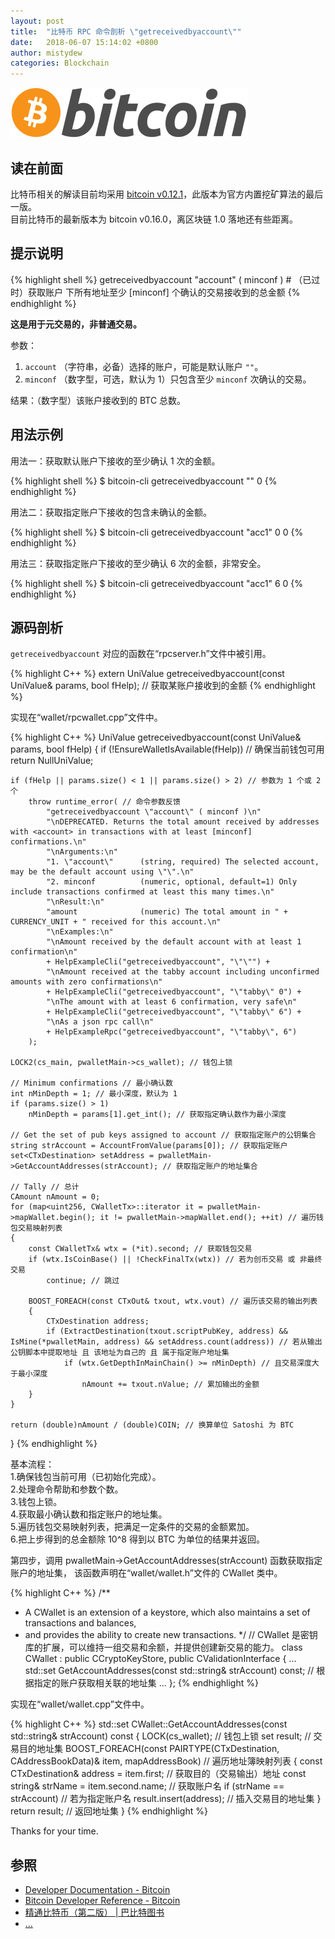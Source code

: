 ```yaml
---
layout: post
title:  "比特币 RPC 命令剖析 \"getreceivedbyaccount\""
date:   2018-06-07 15:14:02 +0800
author: mistydew
categories: Blockchain
---
```

![bitcoin](/images/20180504/bitcoin.svg)

## 读在前面
比特币相关的解读目前均采用 [bitcoin v0.12.1](https://github.com/bitcoin/bitcoin/tree/v0.12.1)，此版本为官方内置挖矿算法的最后一版。<br>
目前比特币的最新版本为 bitcoin v0.16.0，离区块链 1.0 落地还有些距离。

## 提示说明

{% highlight shell %}
getreceivedbyaccount "account" ( minconf ) # （已过时）获取账户 <account> 下所有地址至少 [minconf] 个确认的交易接收到的总金额
{% endhighlight %}

**这是用于元交易的，非普通交易。**

参数：<br>
1. `account` （字符串，必备）选择的账户，可能是默认账户 `""`。<br>
2. `minconf` （数字型，可选，默认为 1）只包含至少 `minconf` 次确认的交易。

结果：（数字型）该账户接收到的 BTC 总数。

## 用法示例

用法一：获取默认账户下接收的至少确认 1 次的金额。

{% highlight shell %}
$ bitcoin-cli getreceivedbyaccount ""
0
{% endhighlight %}

用法二：获取指定账户下接收的包含未确认的金额。

{% highlight shell %}
$ bitcoin-cli getreceivedbyaccount "acc1" 0
0
{% endhighlight %}

用法三：获取指定账户下接收的至少确认 6 次的金额，非常安全。

{% highlight shell %}
$ bitcoin-cli getreceivedbyaccount "acc1" 6
0
{% endhighlight %}

## 源码剖析
`getreceivedbyaccount` 对应的函数在“rpcserver.h”文件中被引用。

{% highlight C++ %}
extern UniValue getreceivedbyaccount(const UniValue& params, bool fHelp); // 获取某账户接收到的金额
{% endhighlight %}

实现在“wallet/rpcwallet.cpp”文件中。

{% highlight C++ %}
UniValue getreceivedbyaccount(const UniValue& params, bool fHelp)
{
    if (!EnsureWalletIsAvailable(fHelp)) // 确保当前钱包可用
        return NullUniValue;
    
    if (fHelp || params.size() < 1 || params.size() > 2) // 参数为 1 个或 2 个
        throw runtime_error( // 命令参数反馈
            "getreceivedbyaccount \"account\" ( minconf )\n"
            "\nDEPRECATED. Returns the total amount received by addresses with <account> in transactions with at least [minconf] confirmations.\n"
            "\nArguments:\n"
            "1. \"account\"      (string, required) The selected account, may be the default account using \"\".\n"
            "2. minconf          (numeric, optional, default=1) Only include transactions confirmed at least this many times.\n"
            "\nResult:\n"
            "amount              (numeric) The total amount in " + CURRENCY_UNIT + " received for this account.\n"
            "\nExamples:\n"
            "\nAmount received by the default account with at least 1 confirmation\n"
            + HelpExampleCli("getreceivedbyaccount", "\"\"") +
            "\nAmount received at the tabby account including unconfirmed amounts with zero confirmations\n"
            + HelpExampleCli("getreceivedbyaccount", "\"tabby\" 0") +
            "\nThe amount with at least 6 confirmation, very safe\n"
            + HelpExampleCli("getreceivedbyaccount", "\"tabby\" 6") +
            "\nAs a json rpc call\n"
            + HelpExampleRpc("getreceivedbyaccount", "\"tabby\", 6")
        );

    LOCK2(cs_main, pwalletMain->cs_wallet); // 钱包上锁

    // Minimum confirmations // 最小确认数
    int nMinDepth = 1; // 最小深度，默认为 1
    if (params.size() > 1)
        nMinDepth = params[1].get_int(); // 获取指定确认数作为最小深度

    // Get the set of pub keys assigned to account // 获取指定账户的公钥集合
    string strAccount = AccountFromValue(params[0]); // 获取指定账户
    set<CTxDestination> setAddress = pwalletMain->GetAccountAddresses(strAccount); // 获取指定账户的地址集合

    // Tally // 总计
    CAmount nAmount = 0;
    for (map<uint256, CWalletTx>::iterator it = pwalletMain->mapWallet.begin(); it != pwalletMain->mapWallet.end(); ++it) // 遍历钱包交易映射列表
    {
        const CWalletTx& wtx = (*it).second; // 获取钱包交易
        if (wtx.IsCoinBase() || !CheckFinalTx(wtx)) // 若为创币交易 或 非最终交易
            continue; // 跳过

        BOOST_FOREACH(const CTxOut& txout, wtx.vout) // 遍历该交易的输出列表
        {
            CTxDestination address;
            if (ExtractDestination(txout.scriptPubKey, address) && IsMine(*pwalletMain, address) && setAddress.count(address)) // 若从输出公钥脚本中提取地址 且 该地址为自己的 且 属于指定账户地址集
                if (wtx.GetDepthInMainChain() >= nMinDepth) // 且交易深度大于最小深度
                    nAmount += txout.nValue; // 累加输出的金额
        }
    }

    return (double)nAmount / (double)COIN; // 换算单位 Satoshi 为 BTC
}
{% endhighlight %}

基本流程：<br>
1.确保钱包当前可用（已初始化完成）。<br>
2.处理命令帮助和参数个数。<br>
3.钱包上锁。<br>
4.获取最小确认数和指定账户的地址集。<br>
5.遍历钱包交易映射列表，把满足一定条件的交易的金额累加。<br>
6.把上步得到的总金额除 10^8 得到以 BTC 为单位的结果并返回。

第四步，调用 pwalletMain->GetAccountAddresses(strAccount) 函数获取指定账户的地址集，
该函数声明在“wallet/wallet.h”文件的 CWallet 类中。

{% highlight C++ %}
/** 
 * A CWallet is an extension of a keystore, which also maintains a set of transactions and balances,
 * and provides the ability to create new transactions.
 */ // CWallet 是密钥库的扩展，可以维持一组交易和余额，并提供创建新交易的能力。
class CWallet : public CCryptoKeyStore, public CValidationInterface
{
    ...
    std::set<CTxDestination> GetAccountAddresses(const std::string& strAccount) const; // 根据指定的账户获取相关联的地址集
    ...
};
{% endhighlight %}

实现在“wallet/wallet.cpp”文件中。

{% highlight C++ %}
std::set<CTxDestination> CWallet::GetAccountAddresses(const std::string& strAccount) const
{
    LOCK(cs_wallet); // 钱包上锁
    set<CTxDestination> result; // 交易目的地址集
    BOOST_FOREACH(const PAIRTYPE(CTxDestination, CAddressBookData)& item, mapAddressBook) // 遍历地址簿映射列表
    {
        const CTxDestination& address = item.first; // 获取目的（交易输出）地址
        const string& strName = item.second.name; // 获取账户名
        if (strName == strAccount) // 若为指定账户名
            result.insert(address); // 插入交易目的地址集
    }
    return result; // 返回地址集
}
{% endhighlight %}

Thanks for your time.

## 参照
* [Developer Documentation - Bitcoin](https://bitcoin.org/en/developer-documentation)
* [Bitcoin Developer Reference - Bitcoin](https://bitcoin.org/en/developer-reference#getreceivedbyaccount)
* [精通比特币（第二版） \| 巴比特图书](http://book.8btc.com/masterbitcoin2cn)
* [...](https://github.com/mistydew/blockchain)
